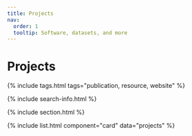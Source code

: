 ```yaml
---
title: Projects
nav:
  order: 1
  tooltip: Software, datasets, and more
---
```


# Projects

{% include tags.html tags="publication, resource, website" %}

{% include search-info.html %}

{% include section.html %}

{% include list.html component="card" data="projects" %}
